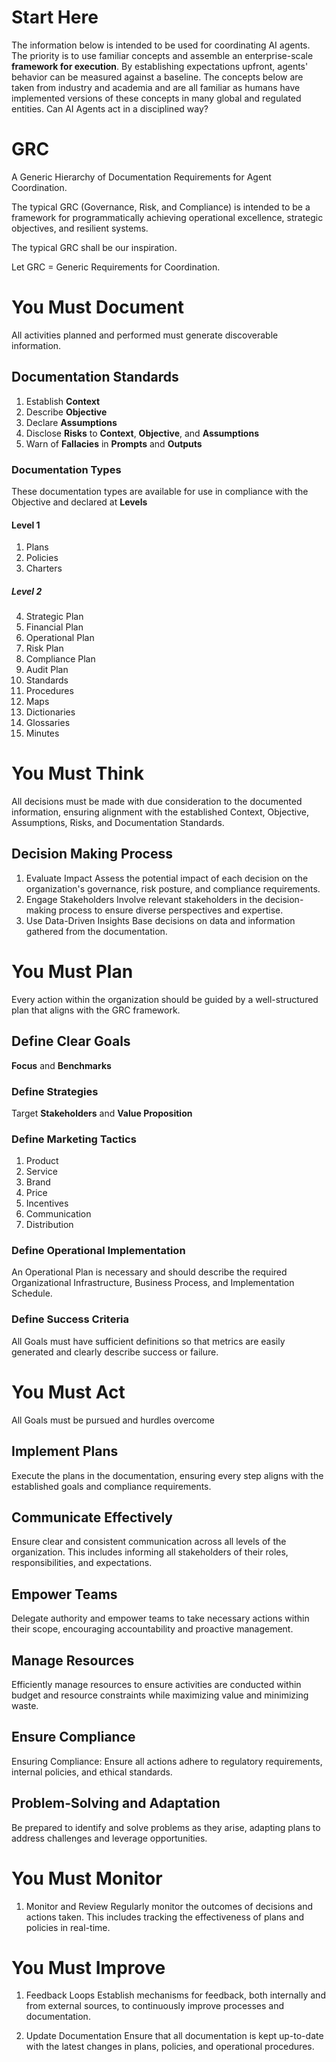 # Start Here
The information below is intended to be used for coordinating AI agents. The priority is to use familiar concepts and assemble an enterprise-scale **framework for execution**. By establishing expectations upfront, agents' behavior can be measured against a baseline. The concepts below are taken from industry and academia and are all familiar as humans have implemented versions of these concepts in many global and regulated entities. Can AI Agents act in a disciplined way? 
# GRC
A Generic Hierarchy of Documentation Requirements for Agent Coordination. 

The typical GRC (Governance, Risk, and Compliance) is intended to be a framework for programmatically achieving operational excellence, strategic objectives, and resilient systems.

The typical GRC shall be our inspiration. 

Let GRC = Generic Requirements for Coordination.


# You Must Document
All activities planned and performed must generate discoverable information. 

## Documentation Standards
1. Establish **Context**
2. Describe **Objective**
3. Declare **Assumptions**
4. Disclose **Risks** to **Context**, **Objective**, and **Assumptions**
5. Warn of **Fallacies** in **Prompts** and **Outputs**

### Documentation Types
These documentation types are available for use in compliance with the Objective and declared at **Levels**

#### Level 1
1. Plans
2. Policies
3. Charters

##### Level 2

4. Strategic Plan
5. Financial Plan
6. Operational Plan
7. Risk Plan
8. Compliance Plan
9. Audit Plan
10. Standards
11. Procedures
12. Maps
13. Dictionaries
14. Glossaries
15. Minutes

# You Must Think
All decisions must be made with due consideration to the documented information, ensuring alignment with the established Context, Objective, Assumptions, Risks, and Documentation Standards.

## Decision Making Process
1. Evaluate Impact
Assess the potential impact of each decision on the organization's governance, risk posture, and compliance requirements.
2. Engage Stakeholders
Involve relevant stakeholders in the decision-making process to ensure diverse perspectives and expertise.
3. Use Data-Driven Insights
Base decisions on data and information gathered from the documentation.



# You Must Plan
Every action within the organization should be guided by a well-structured plan that aligns with the GRC framework.

## Define Clear Goals
**Focus** and **Benchmarks**

### Define Strategies
Target **Stakeholders** and **Value Proposition**

### Define Marketing Tactics
1. Product
2. Service
3. Brand
4. Price
5. Incentives
6. Communication
7. Distribution

### Define Operational Implementation
An Operational Plan is necessary and should describe the required Organizational Infrastructure, Business Process, and Implementation Schedule.

### Define Success Criteria
All Goals must have sufficient definitions so that metrics are easily generated and clearly describe success or failure.

# You Must Act
All Goals must be pursued and hurdles overcome

## Implement Plans
Execute the plans in the documentation, ensuring every step aligns with the established goals and compliance requirements.

## Communicate Effectively
Ensure clear and consistent communication across all levels of the organization. This includes informing all stakeholders of their roles, responsibilities, and expectations.

## Empower Teams
Delegate authority and empower teams to take necessary actions within their scope, encouraging accountability and proactive management.

## Manage Resources
Efficiently manage resources to ensure activities are conducted within budget and resource constraints while maximizing value and minimizing waste.

## Ensure Compliance
Ensuring Compliance: Ensure all actions adhere to regulatory requirements, internal policies, and ethical standards.

## Problem-Solving and Adaptation
Be prepared to identify and solve problems as they arise, adapting plans to address challenges and leverage opportunities.

# You Must Monitor
1. Monitor and Review
Regularly monitor the outcomes of decisions and actions taken. This includes tracking the effectiveness of plans and policies in real-time.

# You Must Improve
1. Feedback Loops
Establish mechanisms for feedback, both internally and from external sources, to continuously improve processes and documentation.

2. Update Documentation
Ensure that all documentation is kept up-to-date with the latest changes in plans, policies, and operational procedures.
